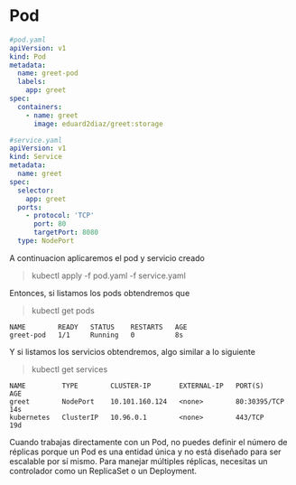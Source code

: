 # Pod
```yaml
#pod.yaml
apiVersion: v1
kind: Pod
metadata:
  name: greet-pod
  labels:
    app: greet
spec:
  containers:
    - name: greet
      image: eduard2diaz/greet:storage
```

```yaml
#service.yaml
apiVersion: v1
kind: Service
metadata:
  name: greet
spec:
  selector:
    app: greet
  ports:
    - protocol: 'TCP'
      port: 80
      targetPort: 8080
  type: NodePort
```

A continuacion aplicaremos el pod y servicio creado
> kubectl apply -f pod.yaml -f service.yaml
    
Entonces, si listamos los pods obtendremos que
> kubectl get pods

    NAME        READY   STATUS    RESTARTS   AGE
    greet-pod   1/1     Running   0          8s

Y si listamos los servicios obtendremos, algo similar a lo siguiente

> kubectl get services
    
    NAME         TYPE        CLUSTER-IP       EXTERNAL-IP   PORT(S)        AGE
    greet        NodePort    10.101.160.124   <none>        80:30395/TCP   14s
    kubernetes   ClusterIP   10.96.0.1        <none>        443/TCP        19d

Cuando trabajas directamente con un Pod, no puedes definir el número de réplicas porque un Pod es una entidad única y no está diseñado para ser escalable por sí mismo. Para manejar múltiples réplicas, necesitas un controlador como un ReplicaSet o un Deployment.